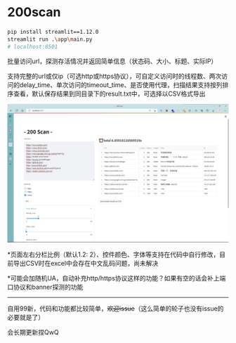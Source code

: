 # 200scan

```bash
pip install streamlit==1.12.0
streamlit run .\app\main.py
# localhost:8501
```

批量访问url，探测存活情况并返回简单信息（状态码、大小、标题、实际IP）

支持完整的url或仅ip（可选http或https协议），可自定义访问时的线程数、两次访问的delay_time、单次访问的timeout_time、是否使用代理，扫描结果支持按列排序查看，默认保存结果到同目录下的result.txt中，可选择以CSV格式导出

![运行截图](./image.jpg)

*页面左右分栏比例（默认1.2: 2）、控件颜色、字体等支持在代码中自行修改，目前导出CSV时在excel中会存在中文乱码问题，尚未解决

*可能会加随机UA，自动补充http/https协议这样的功能？如果有空的话会补上端口协议和banner探测的功能

------

自用99新，代码和功能都比较简单，~~欢迎issue~~（这么简单的轮子也没有issue的必要就是了）

会长期更新捏QwQ
